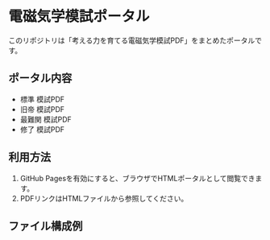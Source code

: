 # 電磁気学模試ポータル

このリポジトリは「考える力を育てる電磁気学模試PDF」をまとめたポータルです。

## ポータル内容

- 標準 模試PDF
- 旧帝 模試PDF
- 最難関 模試PDF
- 修了 模試PDF

## 利用方法

1. GitHub Pagesを有効にすると、ブラウザでHTMLポータルとして閲覧できます。
2. PDFリンクはHTMLファイルから参照してください。

## ファイル構成例

